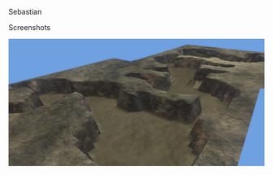 Sebastian

Screenshots

![Screenshot](https://github.com/jackrabbit72380/ho4kmmm/blob/master/common/H3EK/tags/levels/multi/sebastian/preview.jpg)
